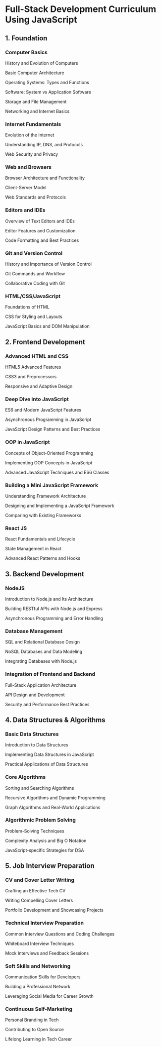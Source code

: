 # Full-Stack Development Curriculum Using JavaScript

## 1. Foundation
### Computer Basics
History and Evolution of Computers

Basic Computer Architecture

Operating Systems: Types and Functions

Software: System vs Application Software

Storage and File Management

Networking and Internet Basics

### Internet Fundamentals
Evolution of the Internet

Understanding IP, DNS, and Protocols

Web Security and Privacy

### Web and Browsers
Browser Architecture and Functionality

Client-Server Model

Web Standards and Protocols


### Editors and IDEs
Overview of Text Editors and IDEs

Editor Features and Customization

Code Formatting and Best Practices


### Git and Version Control
History and Importance of Version Control

Git Commands and Workflow

Collaborative Coding with Git

### HTML/CSS/JavaScript
Foundations of HTML

CSS for Styling and Layouts

JavaScript Basics and DOM Manipulation

## 2. Frontend Development
### Advanced HTML and CSS
HTML5 Advanced Features

CSS3 and Preprocessors

Responsive and Adaptive Design

### Deep Dive into JavaScript
ES6 and Modern JavaScript Features

Asynchronous Programming in JavaScript

JavaScript Design Patterns and Best Practices

### OOP in JavaScript
Concepts of Object-Oriented Programming

Implementing OOP Concepts in JavaScript

Advanced JavaScript Techniques and ES6 Classes

### Building a Mini JavaScript Framework
Understanding Framework Architecture

Designing and Implementing a JavaScript Framework

Comparing with Existing Frameworks

### React JS
React Fundamentals and Lifecycle

State Management in React

Advanced React Patterns and Hooks

## 3. Backend Development
### NodeJS
Introduction to Node.js and Its Architecture

Building RESTful APIs with Node.js and Express

Asynchronous Programming and Error Handling


### Database Management
SQL and Relational Database Design

NoSQL Databases and Data Modeling

Integrating Databases with Node.js

### Integration of Frontend and Backend
Full-Stack Application Architecture

API Design and Development

Security and Performance Best Practices

## 4. Data Structures & Algorithms
### Basic Data Structures
Introduction to Data Structures

Implementing Data Structures in JavaScript

Practical Applications of Data Structures

### Core Algorithms
Sorting and Searching Algorithms

Recursive Algorithms and Dynamic Programming

Graph Algorithms and Real-World Applications

### Algorithmic Problem Solving
Problem-Solving Techniques

Complexity Analysis and Big O Notation

JavaScript-specific Strategies for DSA

## 5. Job Interview Preparation
### CV and Cover Letter Writing
Crafting an Effective Tech CV

Writing Compelling Cover Letters

Portfolio Development and Showcasing Projects

### Technical Interview Preparation
Common Interview Questions and Coding Challenges

Whiteboard Interview Techniques

Mock Interviews and Feedback Sessions

### Soft Skills and Networking
Communication Skills for Developers

Building a Professional Network

Leveraging Social Media for Career Growth

### Continuous Self-Marketing
Personal Branding in Tech

Contributing to Open Source

Lifelong Learning in Tech Career